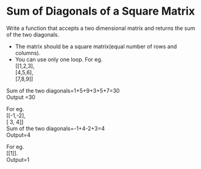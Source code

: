 # Sum of Diagonals of a Square Matrix
Write a function that accepts a two dimensional matrix and returns the sum of the two diagonals.
* The matrix should be a square matrix(equal number of rows and columns).
* You can use only one loop.
For eg. <br>
[[1,2,3],<br>
         [4,5,6],<br>
         [7,8,9]]
         
         
Sum of the two diagonals=1+5+9+3+5+7=30
<br>
Output =30

For eg.<br> [[-1,-2],<br>
         [ 3, 4]]
         <br>
Sum of the two diagonals=-1+4-2+3=4
<br>
Output=4
<br>

For eg.<br> [[1]].
<br>
Output=1
